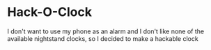 # Hack-O-Clock
I don't want to use my phone as an alarm and I don't like none of the available nightstand clocks, so I decided to make a hackable clock
